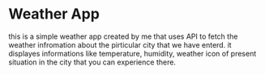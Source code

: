 # Weather App
this is a simple weather app created by me that uses API to fetch the weather infromation about the pirticular city that we have enterd.
it displayes informations like temperature, humidity, weather icon of present situation in the city that you can experience there.





